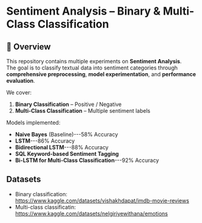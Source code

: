 # Sentiment Analysis – Binary & Multi-Class Classification

## 📌 Overview
This repository contains multiple experiments on **Sentiment Analysis**.  
The goal is to classify textual data into sentiment categories through **comprehensive preprocessing**, **model experimentation**, and **performance evaluation**.

We cover:
1. **Binary Classification** – Positive / Negative
2. **Multi-Class Classification** – Multiple sentiment labels

Models implemented:
- **Naive Bayes** (Baseline)---58% Accuracy
- **LSTM**---86% Accuracy
- **Bidirectional LSTM**---88% Accuracy
- **SQL Keyword-based Sentiment Tagging**
- **Bi-LSTM for Multi-Class Classification**---92% Accuracy

## Datasets

- Binary classification: https://www.kaggle.com/datasets/vishakhdapat/imdb-movie-reviews
- Multi-class classificatin: https://www.kaggle.com/datasets/nelgiriyewithana/emotions
